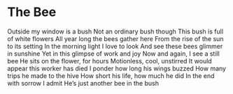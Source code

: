 # The Bee

Outside my window is a bush
Not an ordinary bush though 
This bush is full of white flowers
All year long the bees gather here
From the rise of the sun to its setting
In the morning light I love to look 
And see these bees glimmer in sunshine
Yet in this glimpse of work and joy 
Now and again, I see a still bee 
He sits on the flower, for hours
Motionless, cool, unstirred
It would appear this worker has died
I ponder how long his wings buzzed 
How many trips he made to the hive
How short his life, how much he did
In the end with sorrow I admit
He’s just another bee in the bush

